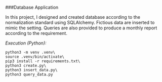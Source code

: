 ###Database Application

In this project, I designed and created database according to the normalization standard using SQLAlchemy.
Fictious data are inserted to mimic the setting. Queries are also provided to produce a monthly report according to the requirement.

*Execution (Python):* 
```
python3 -m venv .venv\ 
source .venv/bin/activate\ 
pip3 install -r requirements.txt\ 
python3 create.py\ 
python3 insert_data.py\ 
python3 query_data.py
```
